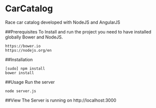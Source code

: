# CarCatalog
Race car catalog developed with NodeJS and AngularJS

##Prerequisites
To Install and run the project you need to have installed globally Bower and NodeJS.
``` 
https://bower.io
https://nodejs.org/en
```

##Installation

```
[sudo] npm install  
bower install
```

##Usage
Run the server  
```
node server.js
```

##View
The Server is running on http://localhost:3000
